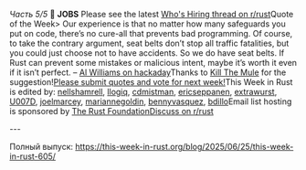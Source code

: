 *Часть 5/5*
📰 **JOBS**
Please see the latest [Who's Hiring thread on r/rust](https://www.reddit.com/r/rust/comments/1knkfb6/official_rrust_whos_hiring_thread_for_jobseekers/)Quote of the Week> Our experience is that no matter how many safeguards you put on code, there’s no cure\-all that prevents bad programming\. Of course, to take the contrary argument, seat belts don’t stop all traffic fatalities, but you could just choose not to have accidents\. So we do have seat belts\. If Rust can prevent some mistakes or malicious intent, maybe it’s worth it even if it isn’t perfect\.
– [Al Williams on hackaday](https://hackaday.com/2025/06/21/if-your-kernel-development-is-a-little-rusty/)Thanks to [Kill The Mule](https://users.rust-lang.org/t/twir-quote-of-the-week/328/1700) for the suggestion\![Please submit quotes and vote for next week\!](https://users.rust-lang.org/t/twir-quote-of-the-week/328)This Week in Rust is edited by: [nellshamrell](https://github.com/nellshamrell), [llogiq](https://github.com/llogiq), [cdmistman](https://github.com/cdmistman), [ericseppanen](https://github.com/ericseppanen), [extrawurst](https://github.com/extrawurst), [U007D](https://github.com/U007D), [joelmarcey](https://github.com/joelmarcey), [mariannegoldin](https://github.com/mariannegoldin), [bennyvasquez](https://github.com/bennyvasquez), [bdillo](https://github.com/bdillo)Email list hosting is sponsored by [The Rust Foundation](https://foundation.rust-lang.org/)[Discuss on r/rust](https://www.reddit.com/r/rust/comments/1lknjc1/this_week_in_rust_605/)

\-\-\-

Полный выпуск: [https://this\-week\-in\-rust\.org/blog/2025/06/25/this\-week\-in\-rust\-605/](https://this-week-in-rust.org/blog/2025/06/25/this-week-in-rust-605/)
